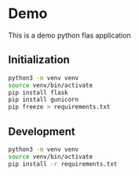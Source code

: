 # Demo 
This is a demo python flas application 

## Initialization 

```bash
python3 -m venv venv 
source venv/bin/activate
pip install flask
pip install gunicorn
pip freeze > requirements.txt
```
## Development 
```bash 
python3 -m venv venv 
source venv/bin/activate
pip install -r requirements.txt 
```